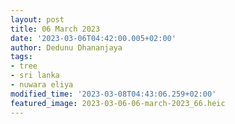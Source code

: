 ```yaml
---
layout: post
title: 06 March 2023
date: '2023-03-06T04:42:00.005+02:00'
author: Dedunu Dhananjaya
tags:
- tree
- sri lanka
- nuwara eliya
modified_time: '2023-03-08T04:43:06.259+02:00'
featured_image: 2023-03-06-06-march-2023_66.heic
---
```

